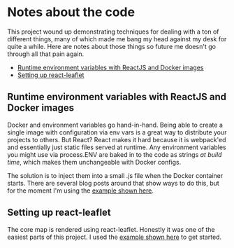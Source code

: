 <!-- omit in toc -->
# Notes about the code

This project wound up demonstrating techniques for dealing with a ton of different things,
many of which made me bang my head against my desk for quite a while. Here are notes about
those things so future me doesn't go through all that pain again.

<!-- toc -->
- [Runtime environment variables with ReactJS and Docker images](#runtime-environment-variables-with-reactjs-and-docker-images)
- [Setting up react-leaflet](#setting-up-react-leaflet)

## Runtime environment variables with ReactJS and Docker images

Docker and environment variables go hand-in-hand. Being able to create a single image with
configuration via env vars is a great way to distribute your projects to others. But React?
React makes it hard because it is webpack'ed and essentially just static files served
at runtime. Any environment variables you might use via process.ENV are baked in to the
code as strings *at build time*, which makes them unchangeable with Docker configs.

The solution is to inject them into a small .js file when the Docker container starts.
There are several blog posts around that show ways to do this, but for the moment
I'm using the [example shown here][env-docker-runtime].

## Setting up react-leaflet

The core map is rendered using react-leaflet. Honestly it was one of the easiest parts
of this project. I used the [example shown here][react-leaflet-app-demo] to get started.

[env-docker-runtime]: https://github.com/githubjakob/react-inject-env-docker-runtime
[react-leaflet-app-demo]: https://github.com/ugwutotheeshoes/react-leaflet-app-demo